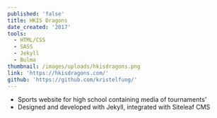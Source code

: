 ```yaml
---
published: 'false'
title: HKIS Dragons
date_created: '2017'
tools:
  - HTML/CSS
  - SASS
  - Jekyll
  - Bulma
thumbnail: /images/uploads/hkisdragons.png
link: 'https://hkisdragons.com/'
github: 'https://github.com/kristelfung/'
---
```

* Sports website for high school containing media of tournaments'
* Designed and developed with Jekyll, integrated with Siteleaf CMS
